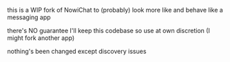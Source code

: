 this is a WIP fork of NowiChat to (probably) look more like and behave like a messaging app

there's NO guarantee I'll keep this codebase so use at own discretion (I might fork another app)

nothing's been changed except discovery issues
